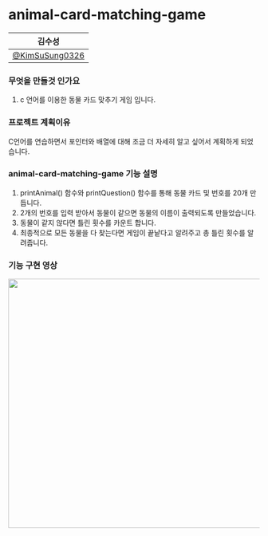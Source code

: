 # animal-card-matching-game

| 김수성                                             |         
|---------------------------------------------------|
| [@KimSuSung0326](https://github.com/KimSuSung0326)|

### 무엇을 만들것 인가요
1.  c 언어를 이용한 동물 카드 맞추기 게임 입니다.

### 프로젝트 계획이유
C언어를 연습하면서 포인터와 배열에 대해 조금 더 자세히 알고 싶어서 계획하게 되었습니다.

### animal-card-matching-game 기능 설명
1. printAnimal() 함수와 printQuestion() 함수를 통해 동물 카드 및 번호를 20개 만듭니다.
2. 2개의 번호를 입력 받아서 동물이 같으면 동물의 이름이 출력되도록 만들었습니다.
3. 동물이 같지 않다면 틀린 횟수를 카운트 합니다.
4. 최종적으로 모든 동물을 다 찾는다면 게임이 끝낱다고 알려주고 총 틀린 횟수를 알려줍니다.
  
### 기능 구현 영상
<img src= "https://github.com/KimSuSung0326/animal-card-matching-game/assets/125198053/b5f7f7e9-9748-4cd5-a448-00a65a7ad1bf" width= "700px" height = "500px">
